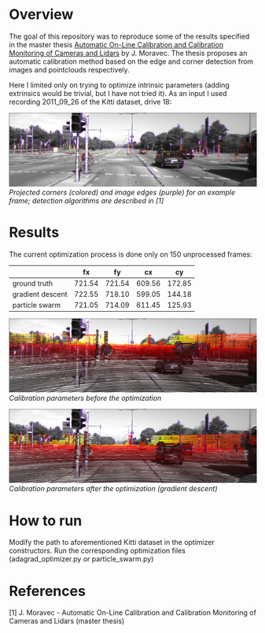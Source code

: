 # Overview

The goal of this repository was to reproduce some of the results specified in the master thesis 
[Automatic On-Line Calibration and Calibration Monitoring of Cameras and Lidars](https://dspace.cuni.cz/bitstream/handle/20.500.11956/116608/120353341.pdf?sequence=1)
by J. Moravec. The thesis proposes an automatic calibration method based on the edge and corner detection
from images and pointclouds respectively.

Here I limited only on trying to optimize intrinsic parameters (adding extrinsics would be trivial, but I have not tried it). As an input I used recording 2011_09_26 of the Kitti dataset,
drive 18:

![img.png](img.png)
_Projected corners (colored) and image edges (purple) for an example frame; detection algorithms are described in [1]_

# Results
The current optimization process is done only on 150 unprocessed frames:

|                  | fx     | fy     | cx     | cy     |
|------------------|--------|--------|--------|--------|
| ground truth     | 721.54 | 721.54 | 609.56 | 172.85 |
| gradient descent | 722.55 | 718.10 | 599.05 | 144.18 |
| particle swarm   | 721.05 | 714.09 | 611.45 | 125.93 |


![img_1.png](img_1.png)
_Calibration parameters before the optimization_

![img_2.png](img_2.png)
_Calibration parameters after the optimization (gradient descent)_

# How to run
Modify the path to aforementioned Kitti dataset in the optimizer constructors. 
Run the corresponding optimization files (adagrad_optimizer.py or particle_swarm.py)

# References
[1] J. Moravec - Automatic On-Line Calibration and Calibration
Monitoring of Cameras and Lidars (master thesis)

